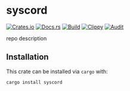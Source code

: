 # syscord
[![Crates.io](https://img.shields.io/crates/v/syscord)](https://crates.io/crates/syscord) 
[![Docs.rs](https://docs.rs/syscord/badge.svg)](https://docs.rs/syscord) 
[![Build](https://github.com/Ewpratten/syscord/actions/workflows/build.yml/badge.svg)](https://github.com/Ewpratten/syscord/actions/workflows/build.yml)
[![Clippy](https://github.com/Ewpratten/syscord/actions/workflows/clippy.yml/badge.svg)](https://github.com/Ewpratten/syscord/actions/workflows/clippy.yml)
[![Audit](https://github.com/Ewpratten/syscord/actions/workflows/audit.yml/badge.svg)](https://github.com/Ewpratten/syscord/actions/workflows/audit.yml)


repo description

## Installation

This crate can be installed via `cargo` with:

```sh
cargo install syscord
```
